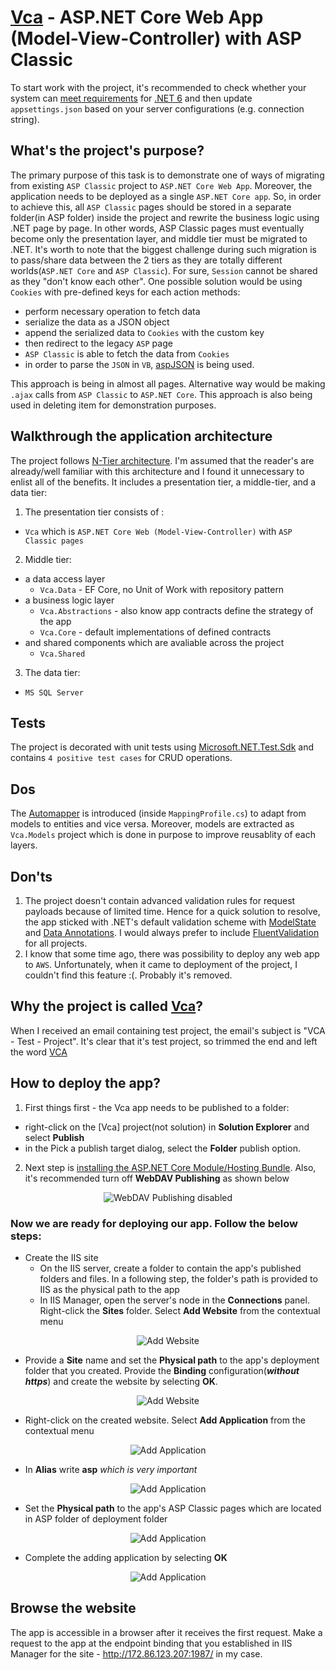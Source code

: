 # [Vca](http://172.86.123.207:1987/) - ASP.NET Core Web App (Model-View-Controller) with ASP Classic
To start work with the project, it's recommended to check whether your system can [meet requirements](https://learn.microsoft.com/en-us/dotnet/core/install/windows?tabs=net70) for [.NET 6](https://dotnet.microsoft.com/en-us/download/dotnet/6.0) and then update `appsettings.json` based on your server configurations (e.g. connection string). 

## What's the project's purpose?
The primary purpose of this task is to demonstrate one of ways of migrating from existing `ASP Classic` project to `ASP.NET Core Web App`. Moreover, the application needs to be deployed as a single `ASP.NET Core app`. So, in order to achieve this, all `ASP Classic` pages should be stored in a separate folder(in ASP folder) inside the project and rewrite the business logic using .NET page by page. In other words, ASP Classic pages must eventually become only the presentation layer, and middle tier must be migrated to .NET. It's worth to note that the biggest challenge during such migration is to pass/share data between the 2 tiers as they are totally different worlds(`ASP.NET Core` and `ASP Classic`). For sure, `Session` cannot be shared as they "don't know each other". One possible solution would be using `Cookies` with pre-defined keys for each action methods:

- perform necessary operation to fetch data
- serialize the data as a JSON object
- append the serialized data to `Cookies` with the custom key
- then redirect to the legacy `ASP` page 
- `ASP Classic` is able to fetch the data from `Cookies`
- in order to parse the `JSON` in `VB`, [aspJSON](https://github.com/rcdmk/aspJSON/tree/master) is being used.

This approach is being in almost all pages.
Alternative way would be making `.ajax` calls from `ASP Classic` to `ASP.NET Core`. This approach is also being used in deleting item for demonstration purposes.

## Walkthrough the application architecture
The project follows [N-Tier architecture](https://learn.microsoft.com/en-us/visualstudio/data-tools/walkthrough-creating-an-n-tier-data-application?view=vs-2022&tabs=csharp). I'm assumed that the reader's are already/well familiar with this architecture and I found it unnecessary to enlist all of the benefits. It includes a presentation tier, a middle-tier, and a data tier:
1. The presentation tier consists of :
- `Vca` which is `ASP.NET Core Web (Model-View-Controller)` with `ASP Classic pages`
2. Middle tier:
- a data access layer
  - `Vca.Data` - EF Core, no Unit of Work with repository pattern
- a business logic layer
  - `Vca.Abstractions` - also know app contracts define the strategy of the app
  - `Vca.Core` - default implementations of defined contracts
- and shared components which are avaliable across the project
  - `Vca.Shared`
3. The data tier:
- `MS SQL Server`

## Tests
The project is decorated with unit tests using [Microsoft.NET.Test.Sdk](https://github.com/microsoft/vstest/) and contains `4 positive test cases` for CRUD operations.
## Dos
The [Automapper](https://docs.automapper.org/en/stable/Getting-started.html) is introduced (inside `MappingProfile.cs`) to adapt from models to entities and vice versa. Moreover, models are extracted as `Vca.Models` project which is done in purpose to improve reusablity of each layers.

## Don'ts
1. The project doesn't contain advanced validation rules for request payloads because of limited time. Hence for a quick solution to resolve, the app sticked with .NET's default validation scheme with [ModelState](https://learn.microsoft.com/en-us/aspnet/core/mvc/models/validation?view=aspnetcore-7.0) and [Data Annotations](https://learn.microsoft.com/en-us/aspnet/mvc/overview/older-versions/mvc-music-store/mvc-music-store-part-6). I would always prefer to include [FluentValidation](https://docs.fluentvalidation.net/en/latest/aspnet.html) for all projects.
2. I know that some time ago, there was possibility to deploy any web app to `AWS`. Unfortunately, when it came to deployment of the project, I couldn't find this feature :(. Probably it's removed.

## Why the project is called [Vca](http://172.86.123.207:1987/)?
When I received an email containing test project, the email's subject is "VCA - Test - Project". It's clear that it's test project, so trimmed the end and left the word [VCA](http://172.86.123.207:1987/)

## How to deploy the app?
1. First things first - the Vca app needs to be published to a folder:
  - right-click on the [Vca] project(not solution) in **Solution Explorer** and select **Publish**
  - in the Pick a publish target dialog, select the **Folder** publish option.
2. Next step is [installing the ASP.NET Core Module/Hosting Bundle](https://learn.microsoft.com/en-us/aspnet/core/host-and-deploy/iis/?view=aspnetcore-7.0#iis-configuration). Also, it's recommended turn off **WebDAV Publishing** as shown below

<p align="center">
  <img src="HowToDeploy/WebDAVPublishingDisabled.png?raw=true" alt="WebDAV Publishing disabled"/>
</p>

### Now we are ready for deploying our app. Follow the below steps:
 - Create the IIS site
   - On the IIS server, create a folder to contain the app's published folders and files. In a following step, the folder's path is provided to IIS as the physical path to the app
   - In IIS Manager, open the server's node in the **Connections** panel. Right-click the **Sites** folder. Select **Add Website** from the contextual menu

<p align="center">
  <img src="HowToDeploy/AddWebSite.png?raw=true" alt="Add Website"/>
</p>
  
   - Provide a **Site** name and set the **Physical path** to the app's deployment folder that you created. Provide the **Binding** configuration(**_without https_**) and create the website by selecting **OK**.

<p align="center">
  <img src="HowToDeploy/SiteNameAndPhysicalPath.png?raw=true" alt="Add Website"/>
</p>

  - Right-click on the created website. Select **Add Application** from the contextual menu

<p align="center">
  <img src="HowToDeploy/AddApplication.png?raw=true" alt="Add Application"/>
</p>

  - In **Alias** write **asp** _which is very important_

<p align="center">
  <img src="HowToDeploy/AppAliasAndPhysicalPath.png?raw=true" alt="Add Application"/>
</p>

  - Set the **Physical path** to the app's ASP Classic pages which are located in ASP folder of deployment folder

<p align="center">
  <img src="HowToDeploy/ChooseAspPages.png?raw=true" alt="Add Application"/>
</p>

  - Complete the adding application by selecting **OK**

  <p align="center">
  <img src="HowToDeploy/ConfirmAppCreation.png?raw=true" alt="Add Application"/>
</p>

## Browse the website
The app is accessible in a browser after it receives the first request. Make a request to the app at the endpoint binding that you established in IIS Manager for the site - http://172.86.123.207:1987/ in my case.